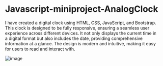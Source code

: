 # Javascript-miniproject-AnalogClock


I have created a digital clock using HTML, CSS, JavaScript, and Bootstrap. 
This clock is designed to be fully responsive, ensuring a seamless user experience across different devices.
It not only displays the current time in a digital format but also includes the date, providing comprehensive information at a glance. 
The design is modern and intuitive, making it easy for users to read and interact with.

![image](https://github.com/Hei-sen-bergg/Javascript-miniproject-AnalogClock/assets/154010547/43ba78be-a9fc-4107-9742-6e11e1b18682)

